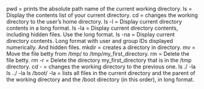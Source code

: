 pwd    = prints the absolute path name of the current working directory.
ls     = Display the contents list of your current directory.
cd     = changes the working directory to the user’s home directory.
ls -l  = Display current directory contents in a long format.
ls -la = Display current directory contents, including hidden files. Use the long format.
ls -na = Display current directory contents. Long format with user and group IDs displayed numerically. And hidden files.
mkdir  = creates a directory in directory.
mv     = Move the file betty from /tmp/ to /tmp/my_first_directory.
rm     = Delete the file betty.
rm -r  = Delete the directory my_first_directory that is in the /tmp directory.
cd -   = changes the working directory to the previous one.
ls ./ -la ls ../ -la ls /boot/ -la = lists all files in the current directory and the parent of the working directory and the /boot directory (in this order), in long format.

